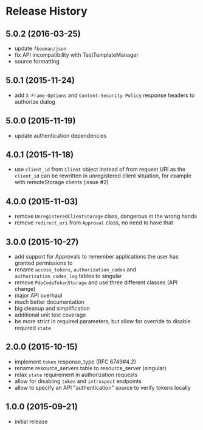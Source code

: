 # Release History

## 5.0.2 (2016-03-25)
- update `fkooman/json`
- fix API incompatibility with TestTemplateManager
- source formatting

## 5.0.1 (2015-11-24)
- add `X-Frame-Options` and `Content-Security-Policy` response headers to 
  authorize dialog

## 5.0.0 (2015-11-19)
- update authentication dependencies

## 4.0.1 (2015-11-18)
- use `client_id` from `Client` object instead of from request URI as the 
  `client_id` can be rewritten in unregistered client situation, for example
  with remoteStorage clients (issue #2)

## 4.0.0 (2015-11-03)
- remove `UnregisteredClientStorage` class, dangerous in the wrong hands
- remove `redirect_uri` from `Approval` class, no need to have that
 
## 3.0.0 (2015-10-27)
- add support for Approvals to remember applications the user has granted 
  permissions to
- rename `access_tokens`, `authorization_codes` and `authorization_codes_log` 
  tables to singular
- remove `PdoCodeTokenStorage` and use three different classes (API change)
- major API overhaul
- much better documentation
- big cleanup and simplification
- additional unit test coverage
- be more strict in required parameters, but allow for override to disable
  required `state`

## 2.0.0 (2015-10-15)
- implement `token` response_type (RFC 6749#4.2)
- rename resource_servers table to resource_server (singular)
- relax `state` requirement in authorization requests
- allow for disabling `token` and `introspect` endpoints
- allow to specify an API "authentication" source to verify
  tokens locally

## 1.0.0 (2015-09-21)
- initial release
